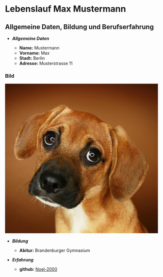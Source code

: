 # Lebenslauf Max Mustermann

## Allgemeine Daten, Bildung und Berufserfahrung
+ ***Allgemeine Daten***

    + **Name:** Mustermann
    + **Vorname:** Max
    + **Stadt:** Berlin
    + **Adresse:** Musterstrasse 11
### Bild
![Dackelblick](dackel.jpg "Dackelblick")

+ ***Bildung***

    + **Abitur:** Brandenburger Gymnasium
   
+ ***Erfahrung***

    + **github:** [Noel-2000](https://github.com/Noel-2000/
                  "Github Account und Projekte")

